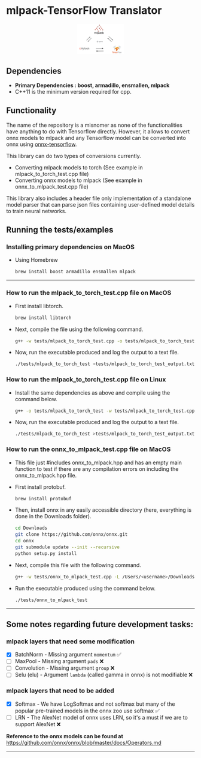 # mlpack-TensorFlow Translator

<div align="center">
<img src="docs/imgs/translator.jpeg" height="25%" width="25%">
<p></p>
</div>

## Dependencies

- **Primary Dependencies : boost, armadillo, ensmallen, mlpack**
- C++11 is the minimum version required for cpp.

## Functionality

The name of the repository is a misnomer as none of the functionalities have
anything to do with Tensorflow directly. However, it allows
to convert onnx models to mlpack and any Tensorflow model can be
converted into onnx using [onnx-tensorflow](https://github.com/onnx/onnx-tensorflow).

This library can do two types of conversions currently.

- Converting mlpack models to torch (See example in mlpack_to_torch_test.cpp file)
- Converting onnx models to mlpack (See example in onnx_to_mlpack_test.cpp file)

This library also includes a header file only implementation of a standalone
model parser that can parse json files containing user-defined model details
to train neural networks.

## Running the tests/examples

### Installing primary dependencies on MacOS

- Using Homebrew

  ```bash
  brew install boost armadillo ensmallen mlpack
  ```

---

### How to run the mlpack_to_torch_test.cpp file on MacOS

- First install libtorch.

  ```bash
  brew install libtorch
  ```

- Next, compile the file using the following command.

  ```bash
  g++ -w tests/mlpack_to_torch_test.cpp -o tests/mlpack_to_torch_test -lboost_serialization -lboost_program_options -larmadillo -lmlpack -lc10 -ltorch_cpu -std=c++14 -stdlib=libc++ -I /usr/local/Cellar/libtorch/1.6.0_1/include/torch/csrc/api/include -I src
  ```

- Now, run the executable produced and log the output to a text file.

  ```bash
  ./tests/mlpack_to_torch_test >tests/mlpack_to_torch_test_output.txt
  ```

### How to run the mlpack_to_torch_test.cpp file on Linux

- Install the same dependencies as above and compile using the command below.

  ```bash
  g++ -o tests/mlpack_to_torch_test -w tests/mlpack_to_torch_test.cpp -I src -I /usr/include/torch/csrc/api/include -lboost_serialization -lboost_program_options -larmadillo -lopenblas -fopenmp -lmlpack -ltorch -lc10 -ltorch_cpu
  ```

- Now, run the executable produced and log the output to a text file.

  ```bash
  ./tests/mlpack_to_torch_test >tests/mlpack_to_torch_test_output.txt
  ```

### How to run the onnx_to_mlpack_test.cpp file on MacOS

- This file just #includes onnx_to_mlpack.hpp and has an empty main function to
  test if there are any compilation errors on including the onnx_to_mlpack.hpp
  file.

- First install protobuf.

  ```bash
  brew install protobuf
  ```

- Then, install onnx in any easily accessible directory
  (here, everything is done in the Downloads folder).

  ```bash
  cd Downloads
  git clone https://github.com/onnx/onnx.git
  cd onnx
  git submodule update --init --recursive
  python setup.py install
  ```

- Next, compile this file with the following command.

  ```bash
  g++ -w tests/onnx_to_mlpack_test.cpp -L /Users/<username>/Downloads/onnx/.setuptools-cmake-build/ -DONNX_ML=1 -DONNX_NAMESPACE=onnx -L /usr/local/bin/ -std=c++14 -stdlib=libc++ -lboost_serialization -lboost_program_options -larmadillo -lmlpack -I src -I /Users/<username>/Downloads/onnx/.setuptools-cmake-build/ -lonnx_proto -lprotobuf -lpthread -o tests/onnx_to_mlpack_test
  ```

- Run the executable produced using the command below.

  ```bash
  ./tests/onnx_to_mlpack_test
  ```

---

## Some notes regarding future development tasks:

### mlpack layers that need some modification

- [x] BatchNorm - Missing argument `momentum` ✅
- [ ] MaxPool - Missing argument `pads` ❌
- [ ] Convolution - Missing argument `group` ❌
- [ ] Selu (elu) - Argument `lambda` (called gamma in onnx) is not modifiable ❌

### mlpack layers that need to be added

- [x] Softmax - We have LogSoftmax and not softmax but many of the popular
   pre-trained models in the onnx zoo use softmax ✅
- [ ] LRN - The AlexNet model of onnx uses LRN, so it's a must if we are to support
   AlexNet ❌

**Reference to the onnx models can be found at**
<https://github.com/onnx/onnx/blob/master/docs/Operators.md>

---
